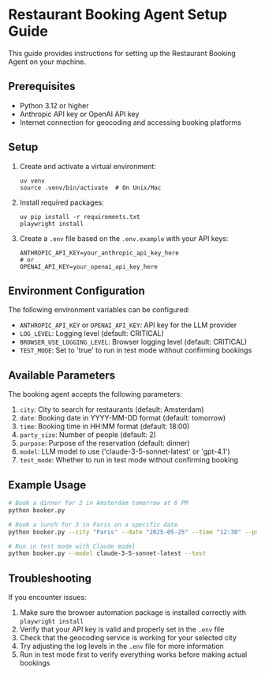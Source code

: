 # Restaurant Booking Agent Setup Guide

This guide provides instructions for setting up the Restaurant Booking Agent on your machine.

## Prerequisites

- Python 3.12 or higher
- Anthropic API key or OpenAI API key
- Internet connection for geocoding and accessing booking platforms

## Setup

1. Create and activate a virtual environment:

   ```
   uv venv
   source .venv/bin/activate  # On Unix/Mac
   ```

2. Install required packages:
   ```
   uv pip install -r requirements.txt
   playwright install
   ```

3. Create a `.env` file based on the `.env.example` with your API keys:
   ```
   ANTHROPIC_API_KEY=your_anthropic_api_key_here
   # or
   OPENAI_API_KEY=your_openai_api_key_here
   ```

## Environment Configuration

The following environment variables can be configured:

- `ANTHROPIC_API_KEY` or `OPENAI_API_KEY`: API key for the LLM provider
- `LOG_LEVEL`: Logging level (default: CRITICAL)
- `BROWSER_USE_LOGGING_LEVEL`: Browser logging level (default: CRITICAL)
- `TEST_MODE`: Set to 'true' to run in test mode without confirming bookings

## Available Parameters

The booking agent accepts the following parameters:

1. `city`: City to search for restaurants (default: Amsterdam)
2. `date`: Booking date in YYYY-MM-DD format (default: tomorrow)
3. `time`: Booking time in HH:MM format (default: 18:00)
4. `party_size`: Number of people (default: 2)
5. `purpose`: Purpose of the reservation (default: dinner)
6. `model`: LLM model to use ('claude-3-5-sonnet-latest' or 'gpt-4.1')
7. `test_mode`: Whether to run in test mode without confirming booking

## Example Usage

```bash
# Book a dinner for 2 in Amsterdam tomorrow at 6 PM
python booker.py

# Book a lunch for 3 in Paris on a specific date
python booker.py --city "Paris" --date "2025-05-25" --time "12:30" --party_size 3 --purpose "lunch"

# Run in test mode with Claude model
python booker.py --model claude-3-5-sonnet-latest --test
```

## Troubleshooting

If you encounter issues:

1. Make sure the browser automation package is installed correctly with `playwright install`
2. Verify that your API key is valid and properly set in the `.env` file
3. Check that the geocoding service is working for your selected city
4. Try adjusting the log levels in the `.env` file for more information
5. Run in test mode first to verify everything works before making actual bookings
